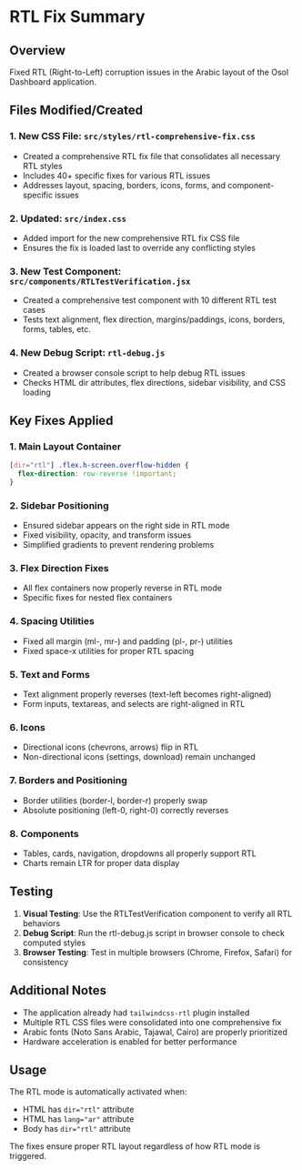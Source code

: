 # RTL Fix Summary

## Overview
Fixed RTL (Right-to-Left) corruption issues in the Arabic layout of the Osol Dashboard application.

## Files Modified/Created

### 1. **New CSS File: `src/styles/rtl-comprehensive-fix.css`**
   - Created a comprehensive RTL fix file that consolidates all necessary RTL styles
   - Includes 40+ specific fixes for various RTL issues
   - Addresses layout, spacing, borders, icons, forms, and component-specific issues

### 2. **Updated: `src/index.css`**
   - Added import for the new comprehensive RTL fix CSS file
   - Ensures the fix is loaded last to override any conflicting styles

### 3. **New Test Component: `src/components/RTLTestVerification.jsx`**
   - Created a comprehensive test component with 10 different RTL test cases
   - Tests text alignment, flex direction, margins/paddings, icons, borders, forms, tables, etc.

### 4. **New Debug Script: `rtl-debug.js`**
   - Created a browser console script to help debug RTL issues
   - Checks HTML dir attributes, flex directions, sidebar visibility, and CSS loading

## Key Fixes Applied

### 1. **Main Layout Container**
   ```css
   [dir="rtl"] .flex.h-screen.overflow-hidden {
     flex-direction: row-reverse !important;
   }
   ```

### 2. **Sidebar Positioning**
   - Ensured sidebar appears on the right side in RTL mode
   - Fixed visibility, opacity, and transform issues
   - Simplified gradients to prevent rendering problems

### 3. **Flex Direction Fixes**
   - All flex containers now properly reverse in RTL mode
   - Specific fixes for nested flex containers

### 4. **Spacing Utilities**
   - Fixed all margin (ml-, mr-) and padding (pl-, pr-) utilities
   - Fixed space-x utilities for proper RTL spacing

### 5. **Text and Forms**
   - Text alignment properly reverses (text-left becomes right-aligned)
   - Form inputs, textareas, and selects are right-aligned in RTL

### 6. **Icons**
   - Directional icons (chevrons, arrows) flip in RTL
   - Non-directional icons (settings, download) remain unchanged

### 7. **Borders and Positioning**
   - Border utilities (border-l, border-r) properly swap
   - Absolute positioning (left-0, right-0) correctly reverses

### 8. **Components**
   - Tables, cards, navigation, dropdowns all properly support RTL
   - Charts remain LTR for proper data display

## Testing

1. **Visual Testing**: Use the RTLTestVerification component to verify all RTL behaviors
2. **Debug Script**: Run the rtl-debug.js script in browser console to check computed styles
3. **Browser Testing**: Test in multiple browsers (Chrome, Firefox, Safari) for consistency

## Additional Notes

- The application already had `tailwindcss-rtl` plugin installed
- Multiple RTL CSS files were consolidated into one comprehensive fix
- Arabic fonts (Noto Sans Arabic, Tajawal, Cairo) are properly prioritized
- Hardware acceleration is enabled for better performance

## Usage

The RTL mode is automatically activated when:
- HTML has `dir="rtl"` attribute
- HTML has `lang="ar"` attribute
- Body has `dir="rtl"` attribute

The fixes ensure proper RTL layout regardless of how RTL mode is triggered.